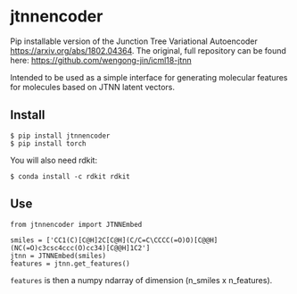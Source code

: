 # jtnnencoder
Pip installable version of the Junction Tree Variational Autoencoder https://arxiv.org/abs/1802.04364.
The original, full repository can be found here: https://github.com/wengong-jin/icml18-jtnn

Intended to be used as a simple interface for generating molecular features for molecules based on JTNN latent vectors.

## Install
```
$ pip install jtnnencoder
$ pip install torch
```

You will also need rdkit:
```
$ conda install -c rdkit rdkit
```

## Use

```
from jtnnencoder import JTNNEmbed

smiles = ['CC1(C)[C@H]2C[C@H](C/C=C\CCCC(=O)O)[C@@H](NC(=O)c3csc4ccc(O)cc34)[C@@H]1C2']
jtnn = JTNNEmbed(smiles)
features = jtnn.get_features()

```

`features` is then a numpy ndarray of dimension (n_smiles x n_features).